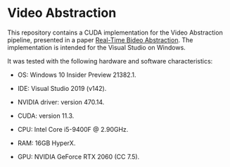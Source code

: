 # Video Abstraction

This repository contains a CUDA implementation for the Video Abstraction pipeline, presented in a paper [Real-Time Bideo Abstraction](http://holgerweb.net/PhD/Research/papers/videoabstraction.pdf). The implementation is intended for the Visual Studio on Windows.

It was tested with the following hardware and software characteristics:

* OS: Windows 10 Insider Preview 21382.1.

* IDE: Visual Studio 2019 (v142).

* NVIDIA driver: version 470.14.

* CUDA: version 11.3.

* CPU: Intel Core i5-9400F @ 2.90GHz.

* RAM: 16GB HyperX.

* GPU: NVIDIA GeForce RTX 2060 (CC 7.5).


